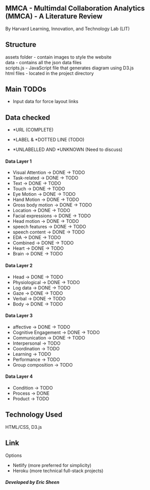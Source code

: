 ## MMCA - Multimdal Collaboration Analytics (MMCA) - A Literature Review

By Harvard Learning, Innovation, and Technology Lab (LIT)

## Structure

assets folder - contain images to style the website </br>
data - contains all the json data files </br>
scripts.js - JavaScript file that generates diagram using D3.js </br>
html files - located in the project directory </br>

## Main TODOs

- Input data for force layout links

## Data checked

- *URL (COMPLETE)
- *LABEL & *DOTTED LINE (TODO)

- *UNLABELLED AND *UNKNOWN (Need to discuss)

#### Data Layer 1 
- Visual Attention -> DONE -> TODO
- Task-related -> DONE -> TODO
- Text -> DONE -> TODO
- Touch -> DONE -> TODO
- Eye Motion -> DONE -> TODO
- Hand Motion -> DONE -> TODO
- Gross body motion -> DONE -> TODO
- Location -> DONE -> TODO
- Facial expressions -> DONE -> TODO
- Head motion -> DONE -> TODO
- speech features -> DONE -> TODO
- speech content -> DONE -> TODO
- EDA -> DONE -> TODO
- Combined -> DONE -> TODO
- Heart -> DONE -> TODO
- Brain -> DONE -> TODO

#### Data Layer 2
- Head -> DONE -> TODO
- Physiological -> DONE -> TODO
- Log data -> DONE -> TODO
- Gaze -> DONE -> TODO
- Verbal -> DONE -> TODO
- Body -> DONE -> TODO

#### Data Layer 3
- affective -> DONE -> TODO
- Cognitive Engagement -> DONE -> TODO
- Communication -> DONE -> TODO
- Interpersonal -> TODO
- Coordination -> TODO
- Learning -> TODO
- Performance -> TODO
- Group composition -> TODO

#### Data Layer 4
- Condition -> TODO
- Process -> DONE
- Product -> TODO

## Technology Used

HTML/CSS, D3.js

## Link

Options
- Netlify (more preferred for simplicity)
- Heroku (more technical full-stack projects)

##### Developed by Eric Sheen